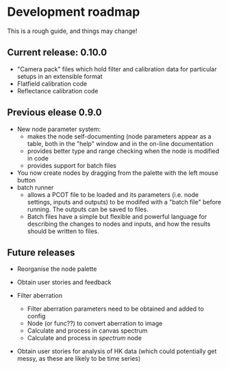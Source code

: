 # Development roadmap

This is a rough guide, and things may change!

## Current release: 0.10.0

* "Camera pack" files which hold filter and calibration data for particular
setups in an extensible format
* Flatfield calibration code
* Reflectance calibration code

## Previous elease 0.9.0

* New node parameter system:
    * makes the node self-documenting (node parameters appear as a table,
    both in the "help" window and in the on-line documentation
    * provides better type and range checking when the node is modified in code
    * provides support for batch files
* You now create nodes by dragging from the palette with the left mouse button
* batch runner
    * allows a PCOT file to be loaded and its parameters (i.e. node settings,
    inputs and outputs) to be modifed with a "batch file" before running. The
    outputs can be saved to files. 
    * Batch files have a simple but flexible and powerful language for
    describing the changes to nodes and inputs, and how the results should
    be written to files.
    

## Future releases

* Reorganise the node palette
* Obtain user stories and feedback

* Filter aberration
    * Filter aberration parameters need to be obtained and added to config
    * Node (or func??) to convert aberration to image
    * Calculate and process in canvas spectrum
    * Calculate and process in *spectrum* node

* Obtain user stories for analysis of HK data (which could potentially
get messy, as these are likely to be time series)

